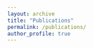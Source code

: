 ```yaml
---
layout: archive
title: "Publications"
permalink: /publications/
author_profile: true
---
```


<!-- {% if author.googlescholar %}
  You can also find my articles on <u><a href="{{author.googlescholar}}">my Google Scholar profile</a>.</u>
{% endif %}

{% include base_path %}

{% for post in site.publications reversed %}
  {% include archive-single.html %}
{% endfor %}
 
You can also find my articles on [Google Scholar](https://scholar.google.com/citations?user=Ymz1-_0AAAAJ&hl=en)

## Preiprint  
**[U1]** **Xiaoyu Bie**, Simon Leglaive, Xavier Alameda-Pineda and Laurent Girin, "Unsupervised Speech Enhancement using Dynamical Variational Auto-Encoders", arXiv preprint arXiv:2106.12271. [pdf](https://arxiv.org/pdf/2106.12271.pdf) Code coming soon  
**[U2]** Wen Guo*, **Xiaoyu Bie***, Xavier Alameda-Pineda and Francesc Moreno, "Multi-PersonExtreme Motion Prediction", arXiv preprint arXiv:2105.08825,2021. [pdf](https://arxiv.org/pdf/2105.08825.pdf) [Project Page](https://team.inria.fr/robotlearn/multi-person-extreme-motion-prediction-with-cross-interaction-attention/)  

## Conference papers  
**[C1]** **Xiaoyu Bie**, Laurent Girin, Simon Leglaive, Thomas Hueber and Xavier Alameda-Pineda, "A Benchmark of Dynamical Variational Autoencoders applied to Speech Spectrogram Modeling", **Interspeech**, 2021. [pdf](https://www.isca-speech.org/archive/pdfs/interspeech_2021/bie21_interspeech.pdf) [Project Page](https://team.inria.fr/robotlearn/a-benchmark-of-dynamical-variational-autoencoders-applied-to-speech-spectrogram-modeling)  

## Journal papers
**[J1]** Laurent Girin, Simon Leglaive, **Xiaoyu Bie**, Julien Diard, Thomas Hueber and Xavier Alameda-Pineda, "Dynamical Variational Autoencoders: A Comprehensive Review", accepted by **Foundations and Trends in Machine Learning**. [pdf](https://arxiv.org/pdf/2008.12595.pdf) [Project Page](https://team.inria.fr/robotlearn/dvae/)


